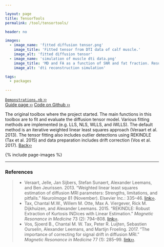 ```yaml
---

layout: page
title: TensorTools
permalink: /tool/tensortools/

header: no

images:
  - image_name: 'fitted diffusion tensor.png'
    image_title: 'Fitted tensor from DTI data of calf muscle.'
    image_alt: 'fitted diffusion tensor'  
  - image_name: 'simulation of muscle dti data.png'
    image_title: 'MD and FA as a function of SNR and fat fraction. Results are from simulated data using an iWLLS algorithm with outlier rejection.'
    image_alt: 'dti reconstruction simulation'

tags: 
  - packages
  
---
```


[`Demonstrations.nb` ››](/doc/demo/) <br>
[Guide page ››](/assets/htmldoc/html/guide/{{page.title}})
[Code on Github ››](https://github.com/mfroeling/QMRITools/blob/master/QMRITools/Kernel/TensorTools.wl)

The original toolbox where the project started. The main functions in
this toolbox are to fit and evaluate the diffusion tensor model. Various
fitting methods are implemented (e.g. LLS, NLS, WLLS, and iWLLS). The
default method is an iterative weighted linear least squares approach
(Veraart et al. 2013). The tensor fitting also includes outlier
detections using REKINDLE (Tax et al. 2015) and data preparation
includes drift correction (Vos et al. 2017). [Back››](/tool/)

{% include page-images %}

--------------------------------------------------------------------------

### References

> - Veraart, Jelle, Jan Sijbers, Stefan Sunaert, Alexander Leemans, and Ben
Jeurissen. 2013. “Weighted linear least squares estimation of diffusion
MRI parameters: Strengths, limitations, and pitfalls.” *NeuroImage* 81
(November). Elsevier Inc.: 335–46. [link››](https://doi.org/10.1016/j.neuroimage.2013.05.028).
> - Tax, Chantal M.W., Willem M. Otte, Max A. Viergever, Rick M. Dijkhuizen,
and Alexander Leemans. 2015. “REKINDLE: Robust Extraction of Kurtosis
INDices with Linear Estimation.” *Magnetic Resonance in Medicine* 73
(2): 794–808. [link››](https://doi.org/10.1002/mrm.25165).
> - Vos, Sjoerd B., Chantal M. W. Tax, Peter R. Luijten, Sebastien Ourselin,
Alexander Leemans, and Martijn Froeling. 2017. “The importance of
correcting for signal drift in diffusion MRI.” *Magnetic Resonance in
Medicine* 77 (1): 285–99. [link››](https://doi.org/10.1002/mrm.26124).

